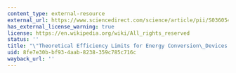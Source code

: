 ```yaml
---
content_type: external-resource
external_url: https://www.sciencedirect.com/science/article/pii/S0360544210000265?via%3Dihub
has_external_license_warning: true
license: https://en.wikipedia.org/wiki/All_rights_reserved
status: ''
title: "\"Theoretical Efficiency Limits for Energy Conversion\_Devices.\""
uid: 8fe7e30b-bf93-4aab-8238-359c785c716c
wayback_url: ''
---
```

